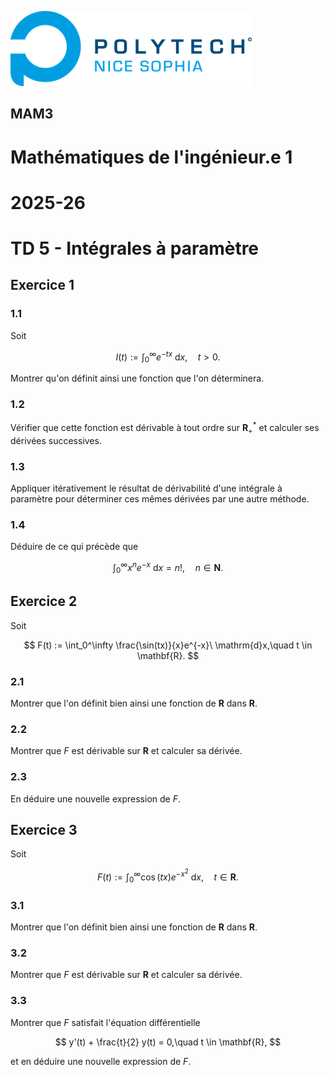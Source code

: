 ![PNS](https://raw.githubusercontent.com/pns-mam/mi1/master/logo-pns.png)

## MAM3

# Mathématiques de l'ingénieur.e 1

# 2025-26

# TD 5 - Intégrales à paramètre

## Exercice 1

### 1.1
Soit

$$ I(t) := \int_0^\infty e^{-tx}\ \mathrm{d}x,\quad t > 0. $$

Montrer qu'on définit ainsi une fonction que l'on déterminera.

### 1.2
Vérifier que cette fonction est dérivable à tout ordre sur $\mathbf{R}^*_+$ et calculer ses dérivées successives.

### 1.3
Appliquer itérativement le résultat de dérivabilité d'une intégrale à paramètre pour déterminer ces mêmes dérivées par une autre méthode.

### 1.4
Déduire de ce qui précède que

$$ \int_0^\infty x^n e^{-x}\ \mathrm{d}x = n!,\quad n \in \mathbf{N}. $$

## Exercice 2
Soit

$$ F(t) := \int_0^\infty \frac{\sin(tx)}{x}e^{-x}\ \mathrm{d}x,\quad t \in \mathbf{R}. $$

### 2.1
Montrer que l'on définit bien ainsi une fonction de $\mathbf{R}$ dans $\mathbf{R}$.

### 2.2
Montrer que $F$ est dérivable sur $\mathbf{R}$ et calculer sa dérivée.

### 2.3
En déduire une nouvelle expression de $F$.

## Exercice 3
Soit

$$ F(t) := \int_0^\infty \cos(tx)e^{-x^2}\ \mathrm{d}x,\quad t \in \mathbf{R}. $$

### 3.1
Montrer que l'on définit bien ainsi une fonction de $\mathbf{R}$ dans $\mathbf{R}$.

### 3.2
Montrer que $F$ est dérivable sur $\mathbf{R}$ et calculer sa dérivée.

### 3.3
Montrer que $F$ satisfait l'équation différentielle

$$ y'(t) + \frac{t}{2} y(t) = 0,\quad t \in \mathbf{R}, $$

et en déduire une nouvelle expression de $F$.
